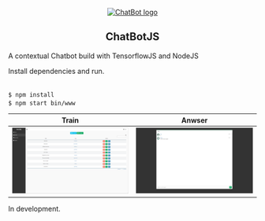 <p align="center"><a href="#" target="_blank" rel="noopener noreferrer"><img width="500" src="https://i.ytimg.com/vi/656l4IfhM10/maxresdefault.jpg" alt="ChatBot logo"></a></p>

<p align="center">

</p>

<h2 align="center">ChatBotJS</h2>

A contextual Chatbot build with TensorflowJS and NodeJS

Install dependencies and run.

```sh

$ npm install
$ npm start bin/www

```

| Train      | Anwser      |
|------------|-------------|
| <img src="./images/trainlist.PNG" width="250"> | <img src="./images/chat.PNG" width="250"> |


In development.
